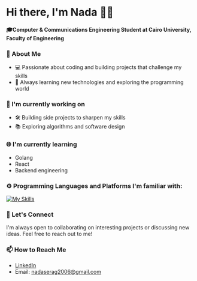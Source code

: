 # Hi there, I'm Nada 👋😺
#### 🎓Computer & Communications Engineering Student at **Cairo University, Faculty of Engineering**  

### 🚀 About Me
- 💻 Passionate about coding and building projects that challenge my skills  
- 🌱 Always learning new technologies and exploring the programming world  

### 🔭 I'm currently working on
- 🛠️ Building side projects to sharpen my skills  
- 📚 Exploring algorithms and software design

### 🌐 I'm currently learning
- Golang
- React
- Backend engineering

### ⚙️ Programming Languages and Platforms I'm familiar with:
  [![My Skills](https://skillicons.dev/icons?i=js,html,css,go,cpp,react,redux,vue,vite,visualstudio,vscode,windows,gmail,git,github,linkedin,matlab,sqlite,postgres,postman,docker&perline=9)](https://skillicons.dev)

### 🌟 Let's Connect
I'm always open to  collaborating on interesting projects or discussing new ideas. Feel free to reach out to me!

### 📫 How to Reach Me
- [LinkedIn](https://www.linkedin.com/in/nada-serag-678518367?lipi=urn%3Ali%3Apage%3Ad_flagship3_profile_view_base_contact_details%3BaLD%2F8ssyR822FkKVdnXLyg%3D%3D)
- Email: nadaserag2006@gmail.com
